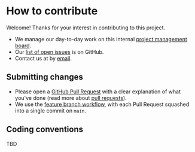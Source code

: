 # How to contribute

Welcome! Thanks for your interest in contributing to this project.

- We manage our day-to-day work on this internal [project management board](https://github.com/alan-turing-institute/ice-station-zebra-project-board).
- Our [list of open issues](https://github.com/alan-turing-institute/ice-station-zebra/issues) is on GitHub.
- Contact us at by [email](mailto:SeaIce@turing.ac.uk).

## Submitting changes

- Please open a [GitHub Pull Request](https://github.com/alan-turing-institute/ice-station-zebra/pull/new/main) with a clear explanation of what you've done (read more about [pull requests](http://help.github.com/pull-requests/)).
- We use the [feature branch workflow](https://www.atlassian.com/git/tutorials/comparing-workflows/feature-branch-workflow), with each Pull Request squashed into a single commit on `main`.

## Coding conventions

TBD